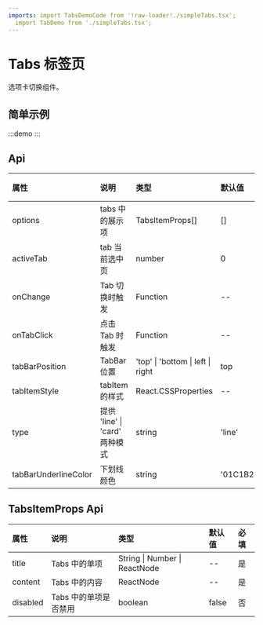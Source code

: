 ```yaml
---
imports: import TabsDemoCode from '!raw-loader!./simpleTabs.tsx';
  import TabDemo from './simpleTabs.tsx';
---
```


# Tabs 标签页

选项卡切换组件。

## 简单示例

:::demo
<Block des="Tabs 示例" code={TabsDemoCode}>
<TabDemo />
</Block>
:::

## Api

| 属性                 | 说明                           | 类型                              | 默认值   | 必填 |
| :------------------- | :----------------------------- | :-------------------------------- | :------- | :--- |
| options              | tabs 中的展示项                | TabsItemProps[]                   | []       | 否   |
| activeTab            | tab 当前选中页                 | number                            | 0        | 否   |
| onChange             | Tab 切换时触发                 | Function                          | --       | 否   |
| onTabClick           | 点击 Tab 时触发                | Function                          | --       | 否   |
| tabBarPosition       | TabBar 位置                    | 'top' \| 'bottom \| left \| right | top      | 否   |
| tabItemStyle         | tabItem 的样式                 | React.CSSProperties               | --       | 否   |
| type                 | 提供 'line' \| 'card' 两种模式 | string                            | 'line'   | 否   |
| tabBarUnderlineColor | 下划线颜色                     | string                            | '01C1B2' | 否   |

## TabsItemProps Api

| 属性     | 说明                  | 类型                          | 默认值 | 必填 |
| :------- | :-------------------- | :---------------------------- | :----- | :--- |
| title    | Tabs 中的单项         | String \| Number \| ReactNode | --     | 是   |
| content  | Tabs 中的内容         | ReactNode                     | --     | 是   |
| disabled | Tabs 中的单项是否禁用 | boolean                       | false  | 否   |
